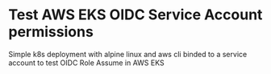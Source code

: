 # Test AWS EKS OIDC Service Account permissions
Simple k8s deployment with alpine linux and aws cli binded to a service account to test OIDC Role Assume in AWS EKS
